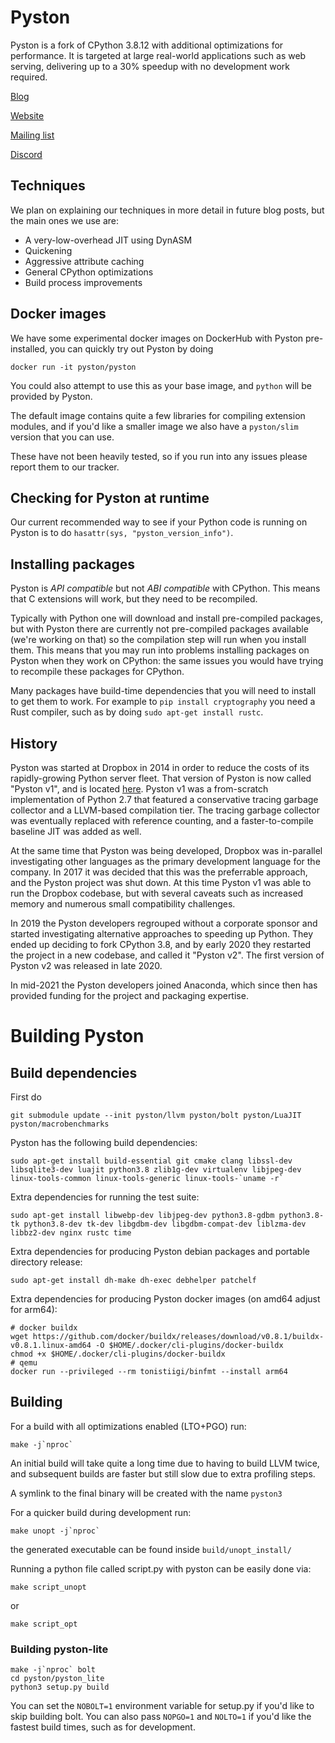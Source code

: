 # Pyston

Pyston is a fork of CPython 3.8.12 with additional optimizations for performance.  It is targeted at large real-world applications such as web serving, delivering up to a 30% speedup with no development work required.

[Blog](https://blog.pyston.org/)

[Website](https://pyston.org/)

[Mailing list](http://eepurl.com/hops6n)

[Discord](https://discord.gg/S7gsqnb)

## Techniques

We plan on explaining our techniques in more detail in future blog posts, but the main ones we use are:

- A very-low-overhead JIT using DynASM
- Quickening
- Aggressive attribute caching
- General CPython optimizations
- Build process improvements

## Docker images

We have some experimental docker images on DockerHub with Pyston pre-installed, you can quickly try out Pyston by doing

```
docker run -it pyston/pyston
```

You could also attempt to use this as your base image, and `python` will be provided by Pyston.

The default image contains quite a few libraries for compiling extension modules, and if you'd like a smaller image we also have a `pyston/slim` version that you can use.

These have not been heavily tested, so if you run into any issues please report them to our tracker.

## Checking for Pyston at runtime

Our current recommended way to see if your Python code is running on Pyston is to do `hasattr(sys, "pyston_version_info")`.

## Installing packages

Pyston is *API compatible* but not *ABI compatible* with CPython. This means that C extensions will work, but they need to be recompiled.

Typically with Python one will download and install pre-compiled packages, but with Pyston there are currently not pre-compiled packages available (we're working on that) so the compilation step will run when you install them. This means that you may run into problems installing packages on Pyston when they work on CPython: the same issues you would have trying to recompile these packages for CPython.

Many packages have build-time dependencies that you will need to install to get them to work. For example to `pip install cryptography` you need a Rust compiler, such as by doing `sudo apt-get install rustc`.

## History

Pyston was started at Dropbox in 2014 in order to reduce the costs of its rapidly-growing Python server fleet. That version of Pyston is now called "Pyston v1", and is located [here](https://github.com/pyston/pyston_v1). Pyston v1 was a from-scratch implementation of Python 2.7 that featured a conservative tracing garbage collector and a LLVM-based compilation tier. The tracing garbage collector was eventually replaced with reference counting, and a faster-to-compile baseline JIT was added as well.

At the same time that Pyston was being developed, Dropbox was in-parallel investigating other languages as the primary development language for the company. In 2017 it was decided that this was the preferrable approach, and the Pyston project was shut down. At this time Pyston v1 was able to run the Dropbox codebase, but with several caveats such as increased memory and numerous small compatibility challenges.

In 2019 the Pyston developers regrouped without a corporate sponsor and started investigating alternative approaches to speeding up Python. They ended up deciding to fork CPython 3.8, and by early 2020 they restarted the project in a new codebase, and called it "Pyston v2". The first version of Pyston v2 was released in late 2020.

In mid-2021 the Pyston developers joined Anaconda, which since then has provided funding for the project and packaging expertise.

# Building Pyston

## Build dependencies

First do

```
git submodule update --init pyston/llvm pyston/bolt pyston/LuaJIT pyston/macrobenchmarks
```

Pyston has the following build dependencies:

```
sudo apt-get install build-essential git cmake clang libssl-dev libsqlite3-dev luajit python3.8 zlib1g-dev virtualenv libjpeg-dev linux-tools-common linux-tools-generic linux-tools-`uname -r`
```

Extra dependencies for running the test suite:
```
sudo apt-get install libwebp-dev libjpeg-dev python3.8-gdbm python3.8-tk python3.8-dev tk-dev libgdbm-dev libgdbm-compat-dev liblzma-dev libbz2-dev nginx rustc time
```

Extra dependencies for producing Pyston debian packages and portable directory release:
```
sudo apt-get install dh-make dh-exec debhelper patchelf
```

Extra dependencies for producing Pyston docker images (on amd64 adjust for arm64):
```
# docker buildx
wget https://github.com/docker/buildx/releases/download/v0.8.1/buildx-v0.8.1.linux-amd64 -O $HOME/.docker/cli-plugins/docker-buildx
chmod +x $HOME/.docker/cli-plugins/docker-buildx
# qemu
docker run --privileged --rm tonistiigi/binfmt --install arm64
```

## Building

For a build with all optimizations enabled (LTO+PGO) run:

```
make -j`nproc`
```

An initial build will take quite a long time due to having to build LLVM twice, and subsequent builds are faster but still slow due to extra profiling steps.

A symlink to the final binary will be created with the name `pyston3`

For a quicker build during development run:
```
make unopt -j`nproc`
```
the generated executable can be found inside `build/unopt_install/`

Running a python file called script.py with pyston can be easily done via:
```
make script_unopt
```
or
```
make script_opt
```

### Building pyston-lite

```
make -j`nproc` bolt
cd pyston/pyston_lite
python3 setup.py build
```

You can set the `NOBOLT=1` environment variable for setup.py if you'd like to skip building bolt. You can also pass `NOPGO=1` and `NOLTO=1` if you'd like the fastest build times, such as for development.
